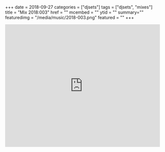 +++
date = 2018-09-27
categories = ["djsets"]
tags = ["djsets", "mixes"]
title = "Mix 2018:003"
href = ""
mcembed = ""
ytid = ""
summary=""
featuredimg = "/media/music/2018-003.png"
featured = ""
+++

<div class="mix"><div class="embed" >
  <iframe width="100%" height="400" src="https://www.mixcloud.com/widget/iframe/?dark=1&feed=%2Fdjkonigi%2F2018003%2F" frameborder="0" ></iframe>
</div></div>
